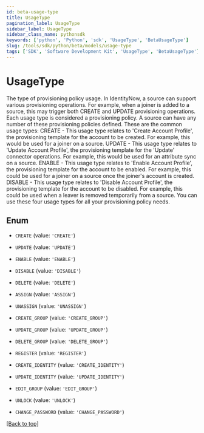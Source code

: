 ```yaml
---
id: beta-usage-type
title: UsageType
pagination_label: UsageType
sidebar_label: UsageType
sidebar_class_name: pythonsdk
keywords: ['python', 'Python', 'sdk', 'UsageType', 'BetaUsageType']
slug: /tools/sdk/python/beta/models/usage-type
tags: ['SDK', 'Software Development Kit', 'UsageType', 'BetaUsageType']
---
```


# UsageType

The type of provisioning policy usage. In IdentityNow, a source can support various provisioning operations. For example, when a joiner is added to a source, this may trigger both CREATE and UPDATE provisioning operations. Each usage type is considered a provisioning policy. A source can have any number of these provisioning policies defined. These are the common usage types: CREATE - This usage type relates to 'Create Account Profile', the provisioning template for the account to be created. For example, this would be used for a joiner on a source. UPDATE - This usage type relates to 'Update Account Profile', the provisioning template for the 'Update' connector operations. For example, this would be used for an attribute sync on a source. ENABLE - This usage type relates to 'Enable Account Profile', the provisioning template for the account to be enabled. For example, this could be used for a joiner on a source once the joiner's account is created. DISABLE - This usage type relates to 'Disable Account Profile', the provisioning template for the account to be disabled. For example, this could be used when a leaver is removed temporarily from a source. You can use these four usage types for all your provisioning policy needs.

## Enum

- `CREATE` (value: `'CREATE'`)

- `UPDATE` (value: `'UPDATE'`)

- `ENABLE` (value: `'ENABLE'`)

- `DISABLE` (value: `'DISABLE'`)

- `DELETE` (value: `'DELETE'`)

- `ASSIGN` (value: `'ASSIGN'`)

- `UNASSIGN` (value: `'UNASSIGN'`)

- `CREATE_GROUP` (value: `'CREATE_GROUP'`)

- `UPDATE_GROUP` (value: `'UPDATE_GROUP'`)

- `DELETE_GROUP` (value: `'DELETE_GROUP'`)

- `REGISTER` (value: `'REGISTER'`)

- `CREATE_IDENTITY` (value: `'CREATE_IDENTITY'`)

- `UPDATE_IDENTITY` (value: `'UPDATE_IDENTITY'`)

- `EDIT_GROUP` (value: `'EDIT_GROUP'`)

- `UNLOCK` (value: `'UNLOCK'`)

- `CHANGE_PASSWORD` (value: `'CHANGE_PASSWORD'`)

[[Back to top]](#)
